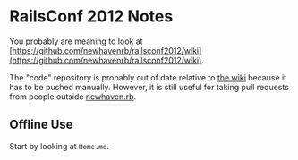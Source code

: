 RailsConf 2012 Notes
====================

You probably are meaning to look at [https://github.com/newhavenrb/railsconf2012/wiki](https://github.com/newhavenrb/railsconf2012/wiki).

The "code" repository is probably out of date relative to [the wiki](https://github.com/newhavenrb/railsconf2012/wiki) because it has to be pushed manually.  However, it is still useful for taking pull requests from people outside [newhaven.rb](http://www.newhavenrb.org/).

Offline Use
-----------

Start by looking at `Home.md`.
